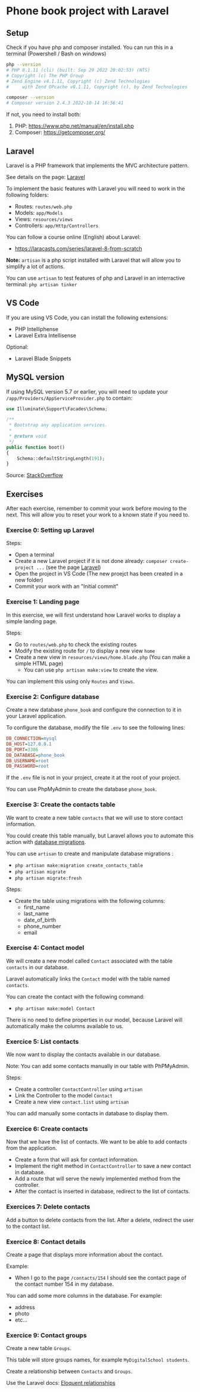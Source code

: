 # Phone book project with Laravel

## Setup

Check if you have php and composer installed.
You can run this in a terminal (Powershell / Bash on windows)
```bash
php --version
# PHP 8.1.11 (cli) (built: Sep 29 2022 20:02:53) (NTS)
# Copyright (c) The PHP Group
# Zend Engine v4.1.11, Copyright (c) Zend Technologies
#     with Zend OPcache v8.1.11, Copyright (c), by Zend Technologies

composer --version
# Composer version 2.4.3 2022-10-14 16:56:41
```

If not, you need to install both:
1) PHP: https://www.php.net/manual/en/install.php
2) Composer: https://getcomposer.org/


## Laravel

Laravel is a PHP framework that implements the MVC architecture pattern.

See details on the page: [Laravel](LARAVEL.md)

To implement the basic features with Laravel you will need to work in the following folders:
- Routes: `routes/web.php`
- Models: `app/Models`
- Views: `resources/views`
- Controllers: `app/Http/Controllers`

You can follow a course online (English) about Laravel:
- https://laracasts.com/series/laravel-8-from-scratch


**Note:** `artisan` is a php script installed with Laravel that will allow you to simplify a lot of actions.

You can use `artisan` to test features of php and Laravel in an interractive terminal: `php artisan tinker`

## VS Code

If you are using VS Code, you can install the following extensions:
- PHP Intelliphense
- Laravel Extra Intellisense

Optional:
- Laravel Blade Snippets


## MySQL version

If using MySQL version 5.7 or earlier, you will need to update your `/app/Providers/AppServiceProvider.php` to contain:

```php
use Illuminate\Support\Facades\Schema;

/**
 * Bootstrap any application services.
 *
 * @return void
 */
public function boot()
{
    Schema::defaultStringLength(191);
}
```

Source: [StackOverflow](https://stackoverflow.com/questions/42244541/laravel-migration-error-syntax-error-or-access-violation-1071-specified-key-wa)


## Exercises

After each exercise, remember to commit your work before moving to the next.
This will allow you to reset your work to a known state if you need to.


### Exercise 0: Setting up Laravel

Steps:
- Open a terminal
- Create a new Laravel project if it is not done already: `composer create-project ...` (see the page [Laravel](LARAVEL.md))
- Open the project in VS Code (The new proejct has been created in a new folder)
- Commit your work with an "Initial commit"


### Exercise 1: Landing page

In this exercise, we will first understand how Laravel works to display a simple landing page.

Steps:
- Go to `routes/web.php` to check the existing routes
- Modify the existing route for `/` to display a new view `home`
- Create a new view in `resources/views/home.blade.php` (You can make a simple HTML page)
  - You can use `php artisan make:view` to create the view.

You can implement this using only `Routes` and `Views`.


### Exercise 2: Configure database

Create a new database `phone_book` and configure the connection to it in your Laravel application.

To configure the database, modify the file `.env` to see the following lines:
```ini
DB_CONNECTION=mysql
DB_HOST=127.0.0.1
DB_PORT=3306
DB_DATABASE=phone_book
DB_USERNAME=root
DB_PASSWORD=root
```

If the `.env` file is not in your project, create it at the root of your project.

You can use PhpMyAdmin to create the database `phone_book`.


### Exercise 3: Create the contacts table

We want to create a new table `contacts` that we will use to store contact information.

You could create this table manually, but Laravel allows you to automate this action with [database migrations](https://laravel.com/docs/10.x/migrations).

You can use `artisan` to create and manipulate database migrations :
- `php artisan make:migration create_contacts_table`
- `php artisan migrate`
- `php artisan migrate:fresh`

Steps:
- Create the table using migrations with the following columns:
  - first_name
  - last_name
  - date_of_birth
  - phone_number
  - email


### Exercise 4: Contact model

We will create a new model called `Contact` associated with the table `contacts` in our database.

Laravel automatically links the `Contact` model with the table named `contacts`.

You can create the contact with the following command:
- `php artisan make:model Contact`

There is no need to define properties in our model, because Laravel will automatically make the columns available to us.


### Exercice 5: List contacts

We now want to display the contacts available in our database.

Note: You can add some contacts manually in our table with PhPMyAdmin.

Steps:
- Create a controller `ContactController` using `artisan`
- Link the Controller to the model `Contact`
- Create a new view `contact.list` using `artisan`

You can add manually some contacts in database to display them.


### Exercice 6: Create contacts

Now that we have the list of contacts. We want to be able to add contacts from the application.

- Create a form that will ask for contact information.
- Implement the right method in `ContactController` to save a new contact in database.
- Add a route that will serve the newly implemented method from the controller.
- After the contact is inserted in database, redirect to the list of contacts.


### Exercices 7: Delete contacts

Add a button to delete contacts from the list.
After a delete, redirect the user to the contact list.


### Exercice 8: Contact details

Create a page that displays more information about the contact.

Example:
- When I go to the page `/contacts/154` I should see the contact page of the contact number 154 in my database.

You can add some more columns in the database. For example:
- address
- photo
- etc...

### Exercice 9: Contact groups

Create a new table `Groups`.

This table will store groups names, for example `MyDigitalSchool students`.

Create a relationship between `Contacts` and `Groups`.

Use the Laravel docs: [Eloquent relationships](https://laravel.com/docs/10.x/eloquent-relationships)
